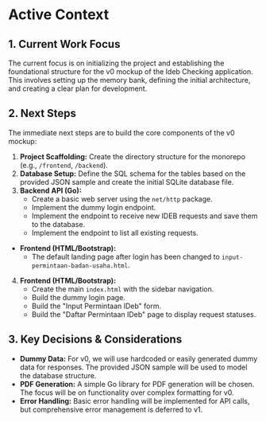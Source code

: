 # Active Context

## 1. Current Work Focus
The current focus is on initializing the project and establishing the foundational structure for the v0 mockup of the Ideb Checking application. This involves setting up the memory bank, defining the initial architecture, and creating a clear plan for development.

## 2. Next Steps
The immediate next steps are to build the core components of the v0 mockup:
1.  **Project Scaffolding:** Create the directory structure for the monorepo (e.g., `/frontend`, `/backend`).
2.  **Database Setup:** Define the SQL schema for the tables based on the provided JSON sample and create the initial SQLite database file.
3.  **Backend API (Go):**
    - Create a basic web server using the `net/http` package.
    - Implement the dummy login endpoint.
    - Implement the endpoint to receive new IDEB requests and save them to the database.
    - Implement the endpoint to list all existing requests.
- **Frontend (HTML/Bootstrap):**
    - The default landing page after login has been changed to `input-permintaan-badan-usaha.html`.
4.  **Frontend (HTML/Bootstrap):**
    - Create the main `index.html` with the sidebar navigation.
    - Build the dummy login page.
    - Build the "Input Permintaan IDeb" form.
    - Build the "Daftar Permintaan IDeb" page to display request statuses.

## 3. Key Decisions & Considerations
- **Dummy Data:** For v0, we will use hardcoded or easily generated dummy data for responses. The provided JSON sample will be used to model the database structure.
- **PDF Generation:** A simple Go library for PDF generation will be chosen. The focus will be on functionality over complex formatting for v0.
- **Error Handling:** Basic error handling will be implemented for API calls, but comprehensive error management is deferred to v1.
